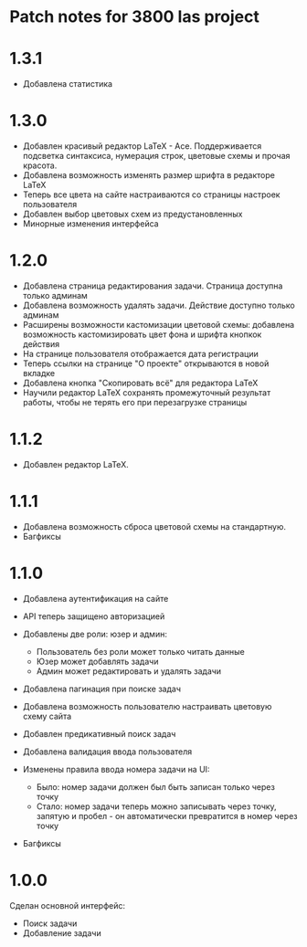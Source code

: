 # Patch notes for 3800 las project

# 1.3.1
- Добавлена статистика

# 1.3.0
- Добавлен красивый редактор LaTeX - Ace. Поддерживается подсветка синтаксиса, нумерация строк, цветовые схемы и прочая красота.
- Добавлена возможность изменять размер шрифта в редакторе LaTeX
- Теперь все цвета на сайте настраиваются со страницы настроек пользователя
- Добавлен выбор цветовых схем из предустановленных
- Минорные изменения интерфейса

# 1.2.0

- Добавлена страница редактирования задачи. Страница доступна только админам
- Добавлена возможность удалять задачи. Действие доступно только админам
- Расширены возможности кастомизации цветовой схемы: добавлена возможность кастомизировать цвет фона и шрифта кнопкок действия
- На странице пользователя отображается дата регистрации
- Теперь ссылки на странице "О проекте" открываются в новой вкладке
- Добавлена кнопка "Скопировать всё" для редактора LaTeX
- Научили редактор LaTeX сохранять промежуточный результат работы, чтобы не терять его при перезагрузке страницы

# 1.1.2
- Добавлен редактор LaTeX.

# 1.1.1

- Добавлена возможность сброса цветовой схемы на стандартную.
- Багфиксы

# 1.1.0

- Добавлена аутентификация на сайте
- API теперь защищено авторизацией
- Добавлены две роли: юзер и админ:
    - Пользователь без роли может только читать данные
    - Юзер может добавлять задачи
    - Админ может редактировать и удалять задачи
- Добавлена пагинация при поиске задач
- Добавлена возможность пользователю настраивать цветовую схему сайта
- Добавлен предикативный поиск задач
- Добавлена валидация ввода пользователя
- Изменены правила ввода номера задачи на UI:

    - Было: номер задачи должен был быть записан только через точку
    - Стало: номер задачи теперь можно записывать через точку, запятую и пробел - он автоматически превратится в номер через точку
- Багфиксы


# 1.0.0

Сделан основной интерфейс:

- Поиск задачи
- Добавление задачи
